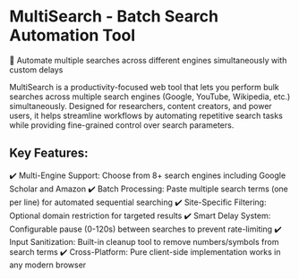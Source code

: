 # MultiSearch - Batch Search Automation Tool
🚀 Automate multiple searches across different engines simultaneously with custom delays

MultiSearch is a productivity-focused web tool that lets you perform bulk searches across multiple search engines (Google, YouTube, Wikipedia, etc.) simultaneously. Designed for researchers, content creators, and power users, it helps streamline workflows by automating repetitive search tasks while providing fine-grained control over search parameters.

## Key Features:
  ✔️ Multi-Engine Support: Choose from 8+ search engines including Google Scholar and Amazon
  ✔️ Batch Processing: Paste multiple search terms (one per line) for automated sequential searching
  ✔️ Site-Specific Filtering: Optional domain restriction for targeted results
  ✔️ Smart Delay System: Configurable pause (0-120s) between searches to prevent rate-limiting
  ✔️ Input Sanitization: Built-in cleanup tool to remove numbers/symbols from search terms
  ✔️ Cross-Platform: Pure client-side implementation works in any modern browser
